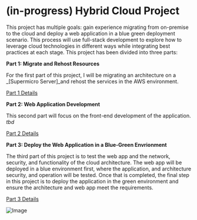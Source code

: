 # (in-progress) Hybrid Cloud Project

This project has multiple goals: gain experience migrating from on-premise to the cloud and deploy a web application in a blue green deployment scenario. This process will use full-stack development to explore how to leverage cloud technologies in different ways while integrating best practices at each stage. This project has been divided into three parts:

**Part 1: Migrate and Rehost Resources**

For the first part of this project, I will be migrating an architecture on a _[Supermicro Server]_and rehost the services in the AWS environment.

[Part 1 Details](/-in-progress-Hybrid-Cloud-Project/page2.md)

**Part 2: Web Application Development**

This second part will focus on the front-end development of the application. _tbd_

[Part 2 Details](/-in-progress-Hybrid-Cloud-Project/page3.md)

**Part 3: Deploy the Web Application in a Blue-Green Envrionment**

The third part of this project is to test the web app and the network, security, and functionality of the cloud architecture. The web app will be deployed in a blue environment first, where the application, and architecture security, and operation will be tested. Once that is completed, the final step in this project is to deploy the application in the green environment and ensure the architecture and web app meet the requirements.

[Part 3 Details](/-in-progress-Hybrid-Cloud-Project/page4.md)


![Image](/Hybrid-Cloud-Project/img/architecture-sketch.jpeg)
